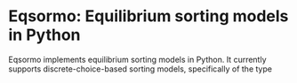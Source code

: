 # Eqsormo: Equilibrium sorting models in Python

Eqsormo implements equilibrium sorting models in Python. It currently supports discrete-choice-based sorting models, specifically of the type 